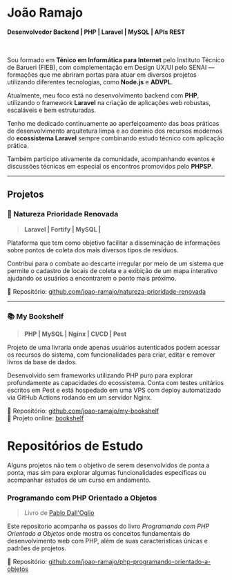 # João Ramajo
<div align='start'>
    <span><strong>Desenvolvedor Backend | PHP | Laravel | MySQL | APIs REST</strong></span>
</div>
<br><br>

Sou formado em  **Ténico em Informática para Internet** pelo Instituto Técnico de Barueri (FIEB), com complementação em Design UX/UI pelo SENAI — formações que me abriram portas para atuar em diversos projetos utilizando diferentes tecnologias, como **Node.js** e **ADVPL**.

Atualmente, meu foco está no desenvolvimento backend com **PHP**, utilizando o framework **Laravel** na criação de aplicações web robustas, escaláveis e bem estruturadas. 

Tenho me dedicado continuamente ao aperfeiçoamento das boas práticas de desenvolvimento arquitetura limpa e ao domínio dos recursos modernos do **ecossistema Laravel** sempre combinando estudo técnico com aplicação prática.

Também participo ativamente da comunidade, acompanhando eventos e discussões técnicas em especial os encontros promovidos pelo **PHPSP**.

---

## Projetos

### 🌱 Natureza Prioridade Renovada  
> **Laravel | Fortify | MySQL |**

Plataforma que tem como objetivo facilitar a disseminação de informações sobre pontos de coleta dos mais diversos tipos de resíduos.

Contribui para o combate ao descarte irregular por meio de um sistema que permite o cadastro de locais de coleta e a exibição de um mapa interativo ajudando os usuários a encontrarem o ponto mais próximo.

🔗 Repositório: [github.com/joao-ramajo/natureza-prioridade-renovada](https://github.com/joao-ramajo/natureza-prioridade-renovada)

---

### 📚 My Bookshelf  
> **PHP | MySQL | Nginx | CI/CD | Pest**

Projeto de uma livraria onde apenas usuários autenticados podem acessar os recursos do sistema, com funcionalidades para criar, editar e remover livros da base de dados.

Desenvolvido sem frameworks utilizando PHP puro para explorar profundamente as capacidades do ecossistema. Conta com testes unitários escritos em Pest e está hospedado em uma VPS com deploy automatizado via GitHub Actions rodando em um servidor Nginx.

🔗 Repositório: [github.com/joao-ramajo/my-bookshelf](https://github.com/joao-ramajo/my-bookshelf)  
🚀 Projeto online: [bookshelf](https://lacambookshelf.ddns.net/)

# Repositórios de Estudo

Alguns projetos não tem o objetivo de serem desenvolvidos de ponta a ponta, mas sim para explorar algumas funcionalidades especificas ou acompanhar estudos de um curso em andamento.

### Programando com PHP Orientado a Objetos 
>Livro de [Pablo Dall'Oglio](https://php.com.br/)

Este repositorio acompanha os passos do livro *Programando com PHP Orientado a Objetos* onde mostra os conceitos fundamentais do desenvolvimento web com PHP, além de suas caracteristicas únicas e  padrões de projetos.

🔗 Repositório: [github.com/joao-ramajo/php-programando-orientado-a-objetos](https://github.com/joao-ramajo/php-programando-orientado-a-objetos)  


